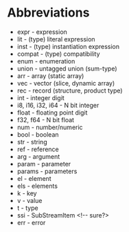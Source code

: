 # Abbreviations

- expr - expression
- lit - (type) literal expression
- inst - (type) instantiation expression
- compat - (type) compatibility
- enum - enumeration
- union - untagged union (sum-type)
- arr - array (static array)
- vec - vector (slice, dynamic array)
- rec - record (structure, product type)
- int - integer digit
- i8, i16, i32, i64 - N bit integer
- float - floating point digit
- f32, f64 - N bit float
- num - number/numeric
- bool - boolean
- str - string
- ref - reference
- arg - argument
- param - parameter
- params - parameters
- el - element
- els - elements
- k - key
- v - value
- t - type
- ssi - SubStreamItem <!-- sure?>
- err - error
